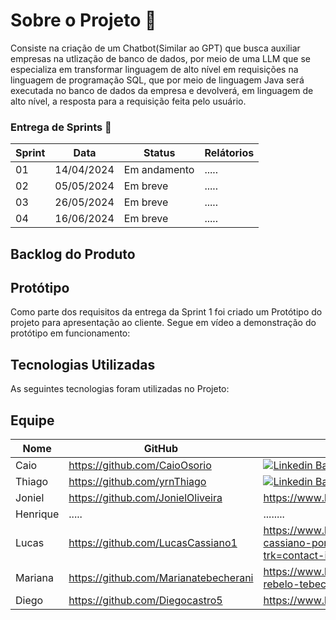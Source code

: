 # Sobre o Projeto 🧩
Consiste na criação de um Chatbot(Similar ao GPT) que busca auxiliar empresas na utlização de banco de dados, por meio de uma LLM que se especializa em transformar linguagem de alto nível em requisições na linguagem de programação SQL, que por meio de linguagem Java será executada no banco de dados da empresa e devolverá, em linguagem de alto nível, a resposta para a requisição feita pelo usuário.    

### Entrega de Sprints 🎯
| Sprint | Data | Status | Relátorios |
|--------|------|--------|------------|
| 01 | 14/04/2024 | Em andamento |..... |
| 02 | 05/05/2024 | Em breve |..... |
| 03 | 26/05/2024 | Em breve |..... |
| 04 | 16/06/2024 | Em breve |..... |


## Backlog do Produto


## Protótipo 
Como parte dos requisitos da entrega da Sprint 1 foi criado um Protótipo do projeto para apresentação ao cliente. Segue em vídeo a demonstração do protótipo em funcionamento:


## Tecnologias Utilizadas 
As seguintes tecnologias foram utilizadas no Projeto:


## Equipe 
| Nome | GitHub | LinkedIn |
|------|--------|----------|
| Caio | https://github.com/CaioOsorio |      [![Linkedin Badge](https://img.shields.io/badge/Linkedin-blue?style=flat-square&logo=Linkedin&logoColor=white)](https://www.linkedin.com/in/caio-osorio-a67224200)     |
| Thiago | https://github.com/yrnThiago |     [![Linkedin Badge](https://img.shields.io/badge/Linkedin-blue?style=flat-square&logo=Linkedin&logoColor=white)](https://www.linkedin.com/in/thiago-ribeiro-690b4114b/)  |
| Joniel | https://github.com/JonielOliveira | https://www.linkedin.com/in/jonielrodrigues |
| Henrique | .....|........|
| Lucas | https://github.com/LucasCassiano1 | https://www.linkedin.com/in/lucas-cassiano-pontes-02b4a6301?trk=contact-info |
| Mariana | https://github.com/Marianatebecherani | https://www.linkedin.com/in/mariana-rebelo-tebecherani-3207a4214 |
| Diego | https://github.com/Diegocastro5 | https://www.linkedin.com/in/diegocastro91/ |
